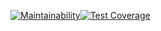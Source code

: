 [![Maintainability](https://api.codeclimate.com/v1/badges/df2b642223a20b8da787/maintainability)](https://codeclimate.com/github/chidioguejiofor/maintenance-react-app/maintainability)[![Test Coverage](https://api.codeclimate.com/v1/badges/df2b642223a20b8da787/test_coverage)](https://codeclimate.com/github/chidioguejiofor/maintenance-react-app/test_coverage)

